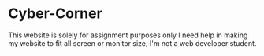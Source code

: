 # Cyber-Corner
This website is solely for assignment purposes only
I need help in making my website to fit all screen or monitor size, I'm not a web developer student.
